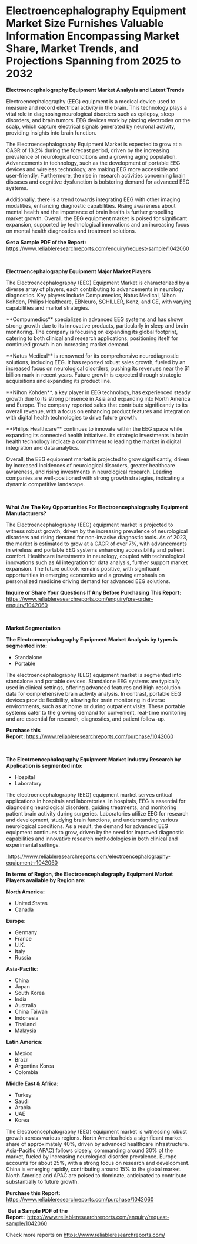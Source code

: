 <p><h1>Electroencephalography Equipment Market Size Furnishes Valuable Information Encompassing Market Share, Market Trends, and Projections Spanning from 2025 to 2032</h1></p><p><strong>Electroencephalography Equipment Market Analysis and Latest Trends</strong></p>
<p><p>Electroencephalography (EEG) equipment is a medical device used to measure and record electrical activity in the brain. This technology plays a vital role in diagnosing neurological disorders such as epilepsy, sleep disorders, and brain tumors. EEG devices work by placing electrodes on the scalp, which capture electrical signals generated by neuronal activity, providing insights into brain function.</p><p>The Electroencephalography Equipment Market is expected to grow at a CAGR of 13.2% during the forecast period, driven by the increasing prevalence of neurological conditions and a growing aging population. Advancements in technology, such as the development of portable EEG devices and wireless technology, are making EEG more accessible and user-friendly. Furthermore, the rise in research activities concerning brain diseases and cognitive dysfunction is bolstering demand for advanced EEG systems.</p><p>Additionally, there is a trend towards integrating EEG with other imaging modalities, enhancing diagnostic capabilities. Rising awareness about mental health and the importance of brain health is further propelling market growth. Overall, the EEG equipment market is poised for significant expansion, supported by technological innovations and an increasing focus on mental health diagnostics and treatment solutions.</p></p>
<p><strong>Get a Sample PDF of the Report:&nbsp;</strong> <a href="https://www.reliableresearchreports.com/enquiry/request-sample/1042060?utm_campaign=2957&utm_medium=2&utm_source=Github&utm_content=ia&utm_term=04032025&utm_id=electroencephalography-equipment">https://www.reliableresearchreports.com/enquiry/request-sample/1042060</a></p>
<p>&nbsp;</p>
<p><strong>Electroencephalography Equipment Major Market Players</strong></p>
<p><p>The Electroencephalography (EEG) Equipment Market is characterized by a diverse array of players, each contributing to advancements in neurology diagnostics. Key players include Compumedics, Natus Medical, Nihon Kohden, Philips Healthcare, EBNeuro, SCHILLER, Kenz, and GE, with varying capabilities and market strategies.</p><p>**Compumedics** specializes in advanced EEG systems and has shown strong growth due to its innovative products, particularly in sleep and brain monitoring. The company is focusing on expanding its global footprint, catering to both clinical and research applications, positioning itself for continued growth in an increasing market demand.</p><p>**Natus Medical** is renowned for its comprehensive neurodiagnostic solutions, including EEG. It has reported robust sales growth, fueled by an increased focus on neurological disorders, pushing its revenues near the $1 billion mark in recent years. Future growth is expected through strategic acquisitions and expanding its product line.</p><p>**Nihon Kohden**, a key player in EEG technology, has experienced steady growth due to its strong presence in Asia and expanding into North America and Europe. The company reported sales that contribute significantly to its overall revenue, with a focus on enhancing product features and integration with digital health technologies to drive future growth.</p><p>**Philips Healthcare** continues to innovate within the EEG space while expanding its connected health initiatives. Its strategic investments in brain health technology indicate a commitment to leading the market in digital integration and data analytics.</p><p>Overall, the EEG equipment market is projected to grow significantly, driven by increased incidences of neurological disorders, greater healthcare awareness, and rising investments in neurological research. Leading companies are well-positioned with strong growth strategies, indicating a dynamic competitive landscape.</p></p>
<p>&nbsp;</p>
<p><strong>What Are The Key Opportunities For Electroencephalography Equipment Manufacturers?</strong></p>
<p><p>The Electroencephalography (EEG) equipment market is projected to witness robust growth, driven by the increasing prevalence of neurological disorders and rising demand for non-invasive diagnostic tools. As of 2023, the market is estimated to grow at a CAGR of over 7%, with advancements in wireless and portable EEG systems enhancing accessibility and patient comfort. Healthcare investments in neurology, coupled with technological innovations such as AI integration for data analysis, further support market expansion. The future outlook remains positive, with significant opportunities in emerging economies and a growing emphasis on personalized medicine driving demand for advanced EEG solutions.</p></p>
<p><strong>Inquire or Share Your Questions If Any Before Purchasing This Report:</strong> <a href="https://www.reliableresearchreports.com/enquiry/pre-order-enquiry/1042060?utm_campaign=2957&utm_medium=2&utm_source=Github&utm_content=ia&utm_term=04032025&utm_id=electroencephalography-equipment">https://www.reliableresearchreports.com/enquiry/pre-order-enquiry/1042060</a></p>
<p>&nbsp;</p>
<p><strong>Market Segmentation</strong></p>
<p><strong>The Electroencephalography Equipment Market Analysis by types is segmented into:</strong></p>
<p><ul><li>Standalone</li><li>Portable</li></ul></p>
<p><p>The electroencephalography (EEG) equipment market is segmented into standalone and portable devices. Standalone EEG systems are typically used in clinical settings, offering advanced features and high-resolution data for comprehensive brain activity analysis. In contrast, portable EEG devices provide flexibility, allowing for brain monitoring in diverse environments, such as at home or during outpatient visits. These portable systems cater to the growing demand for convenient, real-time monitoring and are essential for research, diagnostics, and patient follow-up.</p></p>
<p><strong>Purchase this Report:&nbsp;</strong><a href="https://www.reliableresearchreports.com/purchase/1042060?utm_campaign=2957&utm_medium=2&utm_source=Github&utm_content=ia&utm_term=04032025&utm_id=electroencephalography-equipment">https://www.reliableresearchreports.com/purchase/1042060</a></p>
<p>&nbsp;</p>
<p><strong>The Electroencephalography Equipment Market Industry Research by Application is segmented into:</strong></p>
<p><ul><li>Hospital</li><li>Laboratory</li></ul></p>
<p><p>The electroencephalography (EEG) equipment market serves critical applications in hospitals and laboratories. In hospitals, EEG is essential for diagnosing neurological disorders, guiding treatments, and monitoring patient brain activity during surgeries. Laboratories utilize EEG for research and development, studying brain functions, and understanding various neurological conditions. As a result, the demand for advanced EEG equipment continues to grow, driven by the need for improved diagnostic capabilities and innovative research methodologies in both clinical and experimental settings.</p></p>
<p><a href="https://www.reliableresearchreports.com/electroencephalography-equipment-r1042060?utm_campaign=2957&utm_medium=2&utm_source=Github&utm_content=ia&utm_term=04032025&utm_id=electroencephalography-equipment">&nbsp;https://www.reliableresearchreports.com/electroencephalography-equipment-r1042060</a></p>
<p><strong>In terms of Region, the Electroencephalography Equipment Market Players available by Region are:</strong></p>
<p>
    <p> <strong> North America: </strong>
        <ul>
            <li>United States</li>
            <li>Canada</li>
        </ul>
        </p> 
    <p> <strong> Europe: </strong>
        <ul>
            <li>Germany</li>
            <li>France</li>
            <li>U.K.</li>
            <li>Italy</li>
            <li>Russia</li>
        </ul>
        </p> 
    <p> <strong> Asia-Pacific: </strong>
        <ul>
            <li>China</li>
            <li>Japan</li>
            <li>South Korea</li>
            <li>India</li>
            <li>Australia</li>
            <li>China Taiwan</li>
            <li>Indonesia</li>
            <li>Thailand</li>
            <li>Malaysia</li>
        </ul>
        </p> 
    <p> <strong> Latin America: </strong>
        <ul>
            <li>Mexico</li>
            <li>Brazil</li>
            <li>Argentina Korea</li>
            <li>Colombia</li>
        </ul>
        </p> 
    <p> <strong> Middle East & Africa: </strong>
        <ul>
            <li>Turkey</li>
            <li>Saudi</li>
            <li>Arabia</li>
            <li>UAE</li>
            <li>Korea</li>
        </ul>
    </p>
    </p>
<p><p>The Electroencephalography (EEG) equipment market is witnessing robust growth across various regions. North America holds a significant market share of approximately 40%, driven by advanced healthcare infrastructure. Asia-Pacific (APAC) follows closely, commanding around 30% of the market, fueled by increasing neurological disorder prevalence. Europe accounts for about 25%, with a strong focus on research and development. China is emerging rapidly, contributing around 15% to the global market. North America and APAC are poised to dominate, anticipated to contribute substantially to future growth.</p></p>
<p><strong>Purchase this Report: </strong><a href="https://www.reliableresearchreports.com/purchase/1042060?utm_campaign=2957&utm_medium=2&utm_source=Github&utm_content=ia&utm_term=04032025&utm_id=electroencephalography-equipment">https://www.reliableresearchreports.com/purchase/1042060</a></p>
<p>&nbsp;<strong>Get a Sample PDF of the Report:&nbsp;&nbsp;</strong><a href="https://www.reliableresearchreports.com/enquiry/request-sample/1042060?utm_campaign=2957&utm_medium=2&utm_source=Github&utm_content=ia&utm_term=04032025&utm_id=electroencephalography-equipment">https://www.reliableresearchreports.com/enquiry/request-sample/1042060</a></p>
<p><strong></strong></p>
<p>Check more reports on <a href="https://www.reliableresearchreports.com/?utm_campaign=2957&utm_medium=2&utm_source=Github&utm_content=ia&utm_term=04032025&utm_id=electroencephalography-equipment">https://www.reliableresearchreports.com/</a></p>